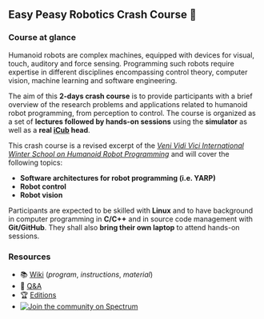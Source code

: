## Easy Peasy Robotics Crash Course :robot:

### Course at glance
Humanoid robots are complex machines, equipped with devices for visual, touch, auditory and force sensing. Programming such robots require expertise in different disciplines encompassing control theory, computer vision, machine learning and software engineering.

The aim of this **2-days crash course** is to provide participants with a brief overview of the research problems and applications related to humanoid robot programming, from perception to control. The course is organized as a set of **lectures followed by hands-on sessions** using the **simulator** as well as a **real [iCub](http://www.icub.org) head**.

This crash course is a revised excerpt of the [_Veni Vidi Vici International Winter School on Humanoid Robot Programming_](http://icub.org/winterschool) and will cover the following topics:
- **Software architectures for robot programming (i.e. YARP)**
- **Robot control**
- **Robot vision**

Participants are expected to be skilled with **Linux** and to have background in computer programming in **C/C++** and in source code management with **Git/GitHub**. They shall also **bring their own laptop** to attend hands-on sessions.

### Resources
- 📚 [Wiki](https://github.com/easy-peasy-robotics/easy-peasy-robotics.github.io/wiki) (_program_,  _instructions_, _material_)
- 👋 [Q&A](https://github.com/easy-peasy-robotics/easy-peasy-robotics.github.io/issues)
- 🏆 [Editions](./editions/README.md)
- [![Join the community on Spectrum](https://withspectrum.github.io/badge/badge.svg)](https://spectrum.chat/icub)
